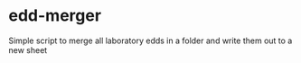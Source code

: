 # edd-merger
Simple script to merge all laboratory edds in a folder and write them out to a new sheet
